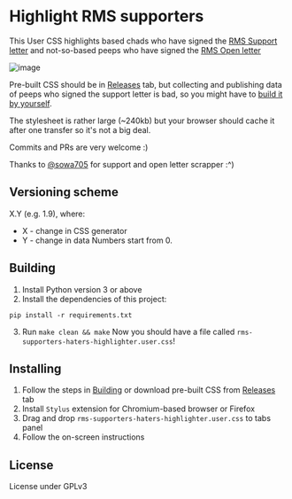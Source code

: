 # Highlight RMS supporters

This User CSS highlights based chads who have signed the [RMS Support letter](https://github.com/rms-support-letter/rms-support-letter.github.io)
and not-so-based peeps who have signed the [RMS Open letter](https://github.com/rms-open-letter/rms-open-letter.github.io)

![image](https://user-images.githubusercontent.com/6745157/112768316-36f23f00-9024-11eb-84cd-ccd598ed20fc.png)

Pre-built CSS should be in [Releases](https://github.com/rndtrash/rms-supporters-haters-highlighter/releases) tab, but collecting and publishing data of peeps who signed the support letter is bad,
so you might have to [build it by yourself](#building).

The stylesheet is rather large (~240kb) but your browser should cache it after one transfer so it's not a big deal.

Commits and PRs are very welcome :)

Thanks to [@sowa705](https://github.com/sowa705) for support and open letter scrapper :^)

## Versioning scheme

X.Y (e.g. 1.9), where:

* X - change in CSS generator
* Y - change in data
Numbers start from 0.

## Building

1. Install Python version 3 or above
2. Install the dependencies of this project:

`pip install -r requirements.txt`

3. Run `make clean && make`
Now you should have a file called `rms-supporters-haters-highlighter.user.css`!

## Installing

1. Follow the steps in [Building](#building) or download pre-built CSS from [Releases](https://github.com/rndtrash/rms-supporters-haters-highlighter/releases) tab
2. Install `Stylus` extension for Chromium-based browser or Firefox
3. Drag and drop `rms-supporters-haters-highlighter.user.css` to tabs panel
4. Follow the on-screen instructions

## License

License under GPLv3 
